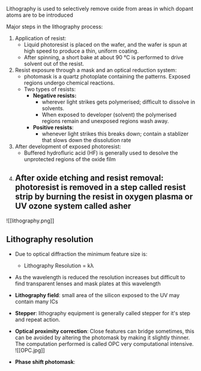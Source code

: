 Lithography is used to selectively remove oxide from areas in which dopant atoms are to be introduced

Major steps in the lithography process: 
1. Application of resist: 
	- Liquid photoresist is placed on the wafer, and the wafer is spun at high speed to produce a thin, uniform coating. 
	- After spinning, a short bake at about 90 °C is performed to drive solvent out of the resist.
2. Resist exposure through a mask and an optical reduction system:
	- photomask is a quartz photoplate containing the patterns. Exposed regions undergo chemical reactions. 
	- Two types of resists:
		- __Negative resists:__ 
			- wherever light strikes gets polymerised; difficult to dissolve in solvents.
			- When exposed to developer (solvent) the polymerised regions remain and unexposed regions wash away.
		- __Positive resists__:  
			- whenever light strikes this breaks down; contain a stablizer that slows down the dissolution rate 
3. After development of exposed photoresist: 
	- Buffered hydrofluric acid (HF) is generally used to desolve the unprotected regions of the oxide film
4. After oxide etching and resist removal: photoresist is removed in a step called resist strip by burning the resist in oxygen plasma or UV ozone system called asher
	- 

![[lithography.png]]

## Lithography resolution
- Due to optical diffraction the minimum feature size is: 
	- Lithography Resolution = kλ
- As the wavelength is reduced the resolution increases but difficult to find transparent lenses and mask plates at this wavelength 
- **Lithography field**: small area of the silicon exposed to the UV may contain many ICs 
- **Stepper**: lithography equipment is generally called stepper for it's step and repeat action.
- **Optical proximity correction**: Close features can bridge sometimes, this can be avoided by altering the photomask by making it slightly thinner. The computation performed is called OPC very computational intensive.
![[OPC.jpg]]


- **Phase shift photomask**: 